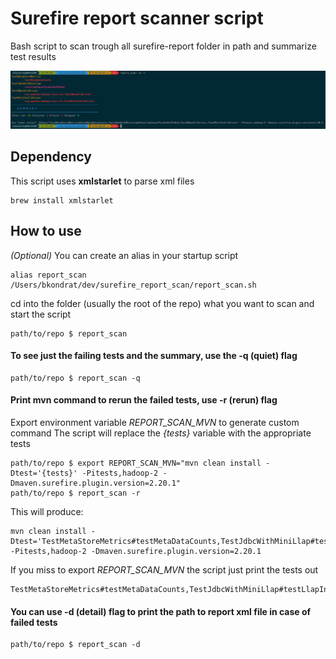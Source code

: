 Surefire report scanner script
==========================
Bash script to scan trough all surefire-report folder in path and summarize test results


![Image of report](https://github.com/k0b3rIT/surefire_report_scan/blob/master/example.png)

Dependency
----------
This script uses **xmlstarlet** to parse xml files
```
brew install xmlstarlet
```

How to use
----------
*(Optional)* You can create an alias in your startup script
```
alias report_scan /Users/bkondrat/dev/surefire_report_scan/report_scan.sh
```

cd into the folder (usually the root of the repo) what you want to scan and start the script
```
path/to/repo $ report_scan
```

#### To see just the failing tests and the summary, use the **-q** (quiet) flag
```
path/to/repo $ report_scan -q
```

#### Print mvn command to rerun the failed tests, use **-r** (rerun) flag
Export environment variable *REPORT_SCAN_MVN* to generate custom command
The script will replace the *{tests}* variable with the appropriate tests
```
path/to/repo $ export REPORT_SCAN_MVN="mvn clean install -Dtest='{tests}' -Pitests,hadoop-2 -Dmaven.surefire.plugin.version=2.20.1"
path/to/repo $ report_scan -r
```

This will produce:
```
mvn clean install -Dtest='TestMetaStoreMetrics#testMetaDataCounts,TestJdbcWithMiniLlap#testLlapInputFormatEndToEnd,TestHBaseCliDriver,TestMiniTezCliDriver' -Pitests,hadoop-2 -Dmaven.surefire.plugin.version=2.20.1
```

If you miss to export *REPORT_SCAN_MVN* the script just print the tests out
```
TestMetaStoreMetrics#testMetaDataCounts,TestJdbcWithMiniLlap#testLlapInputFormatEndToEnd,TestHBaseCliDriver,TestMiniTezCliDriver
```

#### You can use **-d** (detail) flag to print the path to report xml file in case of failed tests
```
path/to/repo $ report_scan -d
```
